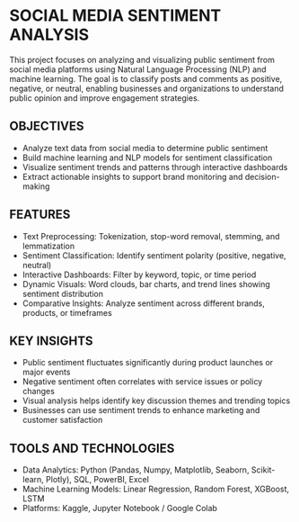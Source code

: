 # SOCIAL MEDIA SENTIMENT ANALYSIS
This project focuses on analyzing and visualizing public sentiment from social media platforms using Natural Language Processing (NLP) and machine learning. The goal is to classify posts and comments as positive, negative, or neutral, enabling businesses and organizations to understand public opinion and improve engagement strategies.

## OBJECTIVES
- Analyze text data from social media to determine public sentiment
- Build machine learning and NLP models for sentiment classification
- Visualize sentiment trends and patterns through interactive dashboards
- Extract actionable insights to support brand monitoring and decision-making

## FEATURES
- Text Preprocessing: Tokenization, stop-word removal, stemming, and lemmatization
- Sentiment Classification: Identify sentiment polarity (positive, negative, neutral)
- Interactive Dashboards: Filter by keyword, topic, or time period
- Dynamic Visuals: Word clouds, bar charts, and trend lines showing sentiment distribution
- Comparative Insights: Analyze sentiment across different brands, products, or timeframes

## KEY INSIGHTS
- Public sentiment fluctuates significantly during product launches or major events
- Negative sentiment often correlates with service issues or policy changes
- Visual analysis helps identify key discussion themes and trending topics
- Businesses can use sentiment trends to enhance marketing and customer satisfaction

## TOOLS AND TECHNOLOGIES
- Data Analytics: Python (Pandas, Numpy, Matplotlib, Seaborn, Scikit-learn, Plotly), SQL, PowerBI, Excel
- Machine Learning Models: Linear Regression, Random Forest, XGBoost, LSTM
- Platforms: Kaggle, Jupyter Notebook / Google Colab
